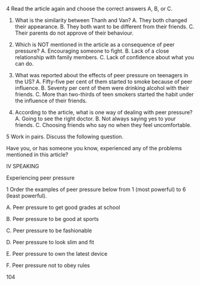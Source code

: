 4 Read the article again and choose the correct answers A, B, or C.

1. What is the similarity between Thanh and Van?
A. They both changed their appearance.
B. They both want to be different from their friends.
C. Their parents do not approve of their behaviour.

2. Which is NOT mentioned in the article as a consequence of peer pressure?
A. Encouraging someone to fight.
B. Lack of a close relationship with family members.
C. Lack of confidence about what you can do.

3. What was reported about the effects of peer pressure on teenagers in the US?
A. Fifty-five per cent of them started to smoke because of peer influence.
B. Seventy per cent of them were drinking alcohol with their friends.
C. More than two-thirds of teen smokers started the habit under the influence of their friends.

4. According to the article, what is one way of dealing with peer pressure?
A. Going to see the right doctor.
B. Not always saying yes to your friends.
C. Choosing friends who say no when they feel uncomfortable.

5 Work in pairs. Discuss the following question.

Have you, or has someone you know, experienced any of the problems mentioned in this article?

IV SPEAKING

Experiencing peer pressure

1 Order the examples of peer pressure below from 1 (most powerful) to 6 (least powerful).

A. Peer pressure to get good grades at school

B. Peer pressure to be good at sports

C. Peer pressure to be fashionable

D. Peer pressure to look slim and fit

E. Peer pressure to own the latest device

F. Peer pressure not to obey rules

104